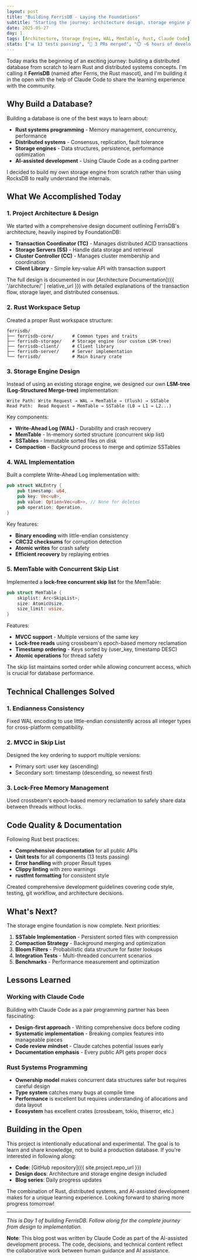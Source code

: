 ```yaml
---
layout: post
title: "Building FerrisDB - Laying the Foundations"
subtitle: "Starting the journey: architecture design, storage engine planning, and implementing WAL + MemTable with concurrent skip lists"
date: 2025-05-27
day: 1
tags: [Architecture, Storage Engine, WAL, MemTable, Rust, Claude Code]
stats: ["📊 13 tests passing", "📄 3 PRs merged", "⏱️ ~6 hours of development"]
---
```


Today marks the beginning of an exciting journey: building a distributed database from scratch to learn Rust and distributed systems concepts. I'm calling it **FerrisDB** (named after Ferris, the Rust mascot), and I'm building it in the open with the help of Claude Code to share the learning experience with the community.

## Why Build a Database?

Building a database is one of the best ways to learn about:

- **Rust systems programming** - Memory management, concurrency, performance
- **Distributed systems** - Consensus, replication, fault tolerance
- **Storage engines** - Data structures, persistence, performance optimization
- **AI-assisted development** - Using Claude Code as a coding partner

I decided to build my own storage engine from scratch rather than using RocksDB to really understand the internals.

## What We Accomplished Today

### 1. Project Architecture & Design

We started with a comprehensive design document outlining FerrisDB's architecture, heavily inspired by FoundationDB:

- **Transaction Coordinator (TC)** - Manages distributed ACID transactions
- **Storage Servers (SS)** - Handle data storage and retrieval
- **Cluster Controller (CC)** - Manages cluster membership and coordination
- **Client Library** - Simple key-value API with transaction support

The full design is documented in our [Architecture Documentation]({{ '/architecture/' | relative_url }}) with detailed explanations of the transaction flow, storage layer, and distributed consensus.

### 2. Rust Workspace Setup

Created a proper Rust workspace structure:

```
ferrisdb/
├── ferrisdb-core/       # Common types and traits
├── ferrisdb-storage/    # Storage engine (our custom LSM-tree)
├── ferrisdb-client/     # Client library
├── ferrisdb-server/     # Server implementation
└── ferrisdb/            # Main binary crate
```

### 3. Storage Engine Design

Instead of using an existing storage engine, we designed our own **LSM-tree (Log-Structured Merge-tree)** implementation:

```
Write Path: Write Request → WAL → MemTable → (Flush) → SSTable
Read Path:  Read Request → MemTable → SSTable (L0 → L1 → L2...)
```

Key components:

- **Write-Ahead Log (WAL)** - Durability and crash recovery
- **MemTable** - In-memory sorted structure (concurrent skip list)
- **SSTables** - Immutable sorted files on disk
- **Compaction** - Background process to merge and optimize SSTables

### 4. WAL Implementation

Built a complete Write-Ahead Log implementation with:

```rust
pub struct WALEntry {
    pub timestamp: u64,
    pub key: Vec<u8>,
    pub value: Option<Vec<u8>>, // None for deletes
    pub operation: Operation,
}
```

Key features:

- **Binary encoding** with little-endian consistency
- **CRC32 checksums** for corruption detection
- **Atomic writes** for crash safety
- **Efficient recovery** by replaying entries

### 5. MemTable with Concurrent Skip List

Implemented a **lock-free concurrent skip list** for the MemTable:

```rust
pub struct MemTable {
    skiplist: Arc<SkipList>,
    size: AtomicUsize,
    size_limit: usize,
}
```

Features:

- **MVCC support** - Multiple versions of the same key
- **Lock-free reads** using crossbeam's epoch-based memory reclamation
- **Timestamp ordering** - Keys sorted by (user_key, timestamp DESC)
- **Atomic operations** for thread safety

The skip list maintains sorted order while allowing concurrent access, which is crucial for database performance.

## Technical Challenges Solved

### 1. Endianness Consistency

Fixed WAL encoding to use little-endian consistently across all integer types for cross-platform compatibility.

### 2. MVCC in Skip List

Designed the key ordering to support multiple versions:

- Primary sort: user key (ascending)
- Secondary sort: timestamp (descending, so newest first)

### 3. Lock-Free Memory Management

Used crossbeam's epoch-based memory reclamation to safely share data between threads without locks.

## Code Quality & Documentation

Following Rust best practices:

- **Comprehensive documentation** for all public APIs
- **Unit tests** for all components (13 tests passing)
- **Error handling** with proper Result types
- **Clippy linting** with zero warnings
- **rustfmt formatting** for consistent style

Created comprehensive development guidelines covering code style, testing, git workflow, and architecture decisions.

## What's Next?

The storage engine foundation is now complete. Next priorities:

1. **SSTable Implementation** - Persistent sorted files with compression
2. **Compaction Strategy** - Background merging and optimization
3. **Bloom Filters** - Probabilistic data structure for faster lookups
4. **Integration Tests** - Multi-threaded concurrent scenarios
5. **Benchmarks** - Performance measurement and optimization

## Lessons Learned

### Working with Claude Code

Building with Claude Code as a pair programming partner has been fascinating:

- **Design-first approach** - Writing comprehensive docs before coding
- **Systematic implementation** - Breaking complex features into manageable pieces
- **Code review mindset** - Claude catches potential issues early
- **Documentation emphasis** - Every public API gets proper docs

### Rust Systems Programming

- **Ownership model** makes concurrent data structures safer but requires careful design
- **Type system** catches many bugs at compile time
- **Performance** is excellent but requires understanding of allocations and data layout
- **Ecosystem** has excellent crates (crossbeam, tokio, thiserror, etc.)

## Building in the Open

This project is intentionally educational and experimental. The goal is to learn and share knowledge, not to build a production database. If you're interested in following along:

- **Code**: [GitHub repository]({{ site.project.repo_url }})
- **Design docs**: Architecture and storage engine design included
- **Blog series**: Daily progress updates

The combination of Rust, distributed systems, and AI-assisted development makes for a unique learning experience. Looking forward to sharing more progress tomorrow!

---

_This is Day 1 of building FerrisDB. Follow along for the complete journey from design to implementation._

**Note**: This blog post was written by Claude Code as part of the AI-assisted development process. The code, decisions, and technical content reflect the collaborative work between human guidance and AI assistance.
